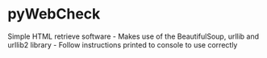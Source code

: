 # pyWebCheck
Simple HTML retrieve software
	- Makes use of the BeautifulSoup, urllib and urllib2 library
	- Follow instructions printed to console to use correctly
